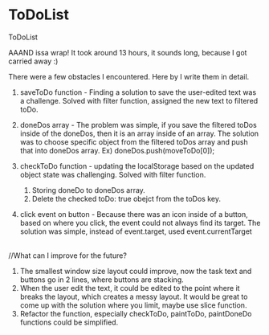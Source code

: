 # ToDoList
ToDoList

AAAND issa wrap! It took around 13 hours, it sounds long, because I got carried away :)

There were a few obstacles I encountered.
Here by I write them in detail.

1. saveToDo function - Finding a solution to save the user-edited text was a challenge. Solved with filter function, assigned the new text to filtered toDo. 
2. doneDos array - The problem was simple, if you save the filtered toDos inside of the doneDos, then it is an array inside of an array. The solution was to choose specific object from the filtered toDos array and push that into doneDos array. Ex) doneDos.push(moveToDo[0]);
3. checkToDo function - updating the localStorage based on the updated object state was challenging. Solved with filter function.

    1) Storing doneDo to doneDos array.
    2) Delete the checked toDo: true obejct from the toDos key. 


4. click event on button - Because there was an icon inside of a button, based on where you click, the event could not always find its target. The solution was simple, instead of event.target, used event.currentTarget                        

//What can I improve for the future?
1. The smallest window size layout could improve, now the task text and buttons go in 2 lines, where buttons are stacking.
2. When the user edit the text, it could be edited to the point where it breaks the layout, which creates a messy layout. It would be great to come up with the solution where you limit, maybe use slice function.
3. Refactor the function, especially checkToDo, paintToDo, paintDoneDo functions could be simplified.
